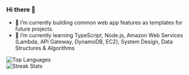 ### Hi there 👋
- 🔭 I’m currently building common web app features as templates for future projects.
- 🌱 I’m currently learning TypeScript, Node.js, Amazon Web Services (Lambda, API Gateway, DynamoDB, EC2), System Design, Data Structures & Algorithms
<!--
**lrbn86/lrbn86** is a ✨ _special_ ✨ repository because its `README.md` (this file) appears on your GitHub profile.

Here are some ideas to get you started:

- 🔭 I’m currently working on ...
- 🌱 I’m currently learning ...
- 👯 I’m looking to collaborate on ...
- 🤔 I’m looking for help with ...
- 💬 Ask me about ...
- 📫 How to reach me: ...
- 😄 Pronouns: ...
- ⚡ Fun fact: ...
-->

![Top Languages](https://github-readme-stats.vercel.app/api/top-langs?username=lrbn86&show_icons=true&theme=onedark&langs_count=5&layout=compact)
<br>
![Streak Stats](https://streak-stats.demolab.com/?user=lrbn86&theme=onedark)
